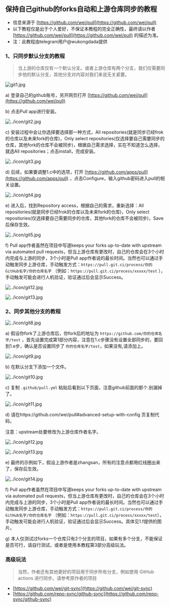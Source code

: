 ## 保持自己github的forks自动和上游仓库同步的教程
 - 信息来源于 [https://github.com/wei/pull](https://github.com/wei/pull)
 - 以下教程仅是出于个人爱好，不保证本教程的完全正确性，最终请以作者 [https://github.com/wei/pull](https://github.com/wei/pull) 的描述为准。
 - 注：此教程由telegram用户@wukongdada提供
### 1、只同步默认分支的教程	

> 当上游的仓库仅有一个默认分支。或者上游仓库有两个分支，我们仅需要同步他的默认分支，其他分支对内容对我们来说无关紧要。



![git1.jpg](icon/git1.jpg)
      
      	

a)  登录自己的github账号，另开网页打开 [https://github.com/wei/pull](https://github.com/wei/pull)	



b)  点击Pull app进行安装。	

![../icon/git2.jpg](icon/git2.jpg)	



c)  安装过程中会让你选择要选择那一种方式，All repositories(就是同步已经frok的仓库以及未来fork的仓库)，Only select repositories(仅选择要自己需要同步的仓库，其他fork的仓库不会被同步)，根据自己需求选择，实在不知道怎么选择，就选All repositories；点击install，完成安装。	

![../icon/git3.jpg](icon/git3.jpg)	



d)  后续，如果要调整1.c中的选项，打开 [https://github.com/apps/pull](https://github.com/apps/pull) ，点击Configure，输入github密码进入pull的相关设置。	

![../icon/git4.jpg](icon/git4.jpg)	



e)  进入后，找到Repository access，根据自己的需求，重新选择：All repositories(就是同步已经frok的仓库以及未来fork的仓库)，Only select repositories(仅选择要自己需要同步的仓库，其他fork的仓库不会被同步)，Save后保存生效。	

![../icon/git5.jpg](icon/git5.jpg)	



f)  Pull app作者虽然在项目中写道keeps your forks up-to-date with upstream via automated pull requests，但当上游仓库有更改时，自己的仓库会在3个小时内完成与上游的同步，3个小时是Pull app作者说的最长时间。当然也可以通过手动触发同步上游仓库，手动触发方式：`https://pull.git.ci/process/你的GitHub名字/你的仓库名字` （例如：`https://pull.git.ci/process/xxxxx/test` ），手动触发可能会进行人机验证，验证通过后会显示Success。

![../icon/git12.jpg](icon/git6.jpg)                                                                      

![../icon/git13.jpg](icon/git7.png)	

### 2、同步其他分支的教程	

 ![../icon/git8.jpg](icon/git8.jpg)	



a)  假设你fork了上游仓库后，你fork后的地址为 `https://github.com/你的仓库名字/test` ，首先设置完成第1部分内容，注意在1.c步骤没有设置全部同步的，要回到1.e步，确认是否设置同步了 `你的仓库名字/test`，如果没有,请添加上。	

![../icon/git9.jpg](icon/git9.jpg)	



b)  在默认分支下添加一个文件。	

![../icon/git10.jpg](icon/git10.jpg)	



c)  复制 ``.github/pull.yml`` 粘贴后看到以下页面，注意github前面的那个.别漏掉了。	

![../icon/git11.jpg](icon/git11.jpg)	



d)  请在https://github.com/wei/pull\#advanced-setup-with-config 页复制代码，	

注意：upstream处要修改为上游仓库作者名字。	

![../icon/git12.jpg](icon/git12.jpg)                                                                      

![../icon/git13.jpg](icon/git13.jpg)	



e)  最终的示例如下，假设上游作者是zhangsan，所有的注意点都用红线圈出来了，保存后生效。	

![../icon/git14.jpg](icon/git14.jpg)	



f)  Pull app作者虽然在项目中写道keeps your forks up-to-date with upstream via automated pull requests，但当上游仓库有更改时，自己的仓库会在3个小时内完成与上游的同步，3个小时是Pull app作者说的最长时间。当然也可以通过手动触发同步上游仓库，手动触发方式：`https://pull.git.ci/process/你的GitHub名字/你的仓库名字` （例如：`https://pull.git.ci/process/xxxxx/test`），手动触发可能会进行人机验证，验证通过后会显示Success。具体见1.f提供的图片。	



g)  本人仅测试过forks一个仓库只有2个分支的项目，如果有多个分支，不能保证是否可行，请自行测试，或者是使用本教程第3部分高级玩法。	

### 高级玩法	

>当然，作者还有其他更好的项目用于同步所有分支，例如使用 GitHub actions 进行同步。请参考原作者的项目 

- [https://github.com/wei/git-sync](https://github.com/wei/git-sync)
- [https://github.com/repo-sync/github-sync](https://github.com/repo-sync/github-sync)
